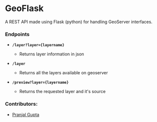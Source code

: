# GeoFlask

A REST API made using Flask (python) for handling GeoServer interfaces.

### Endpoints 
* **``` /layer?layer={layername} ```**
	* Returns layer information in json 
	
* **``` /layer ```**
	* Returns all the layers  available on geoserver
	
* **``` /preview?layer={layername} ```**
	* Returns the requested layer and it's source

### Contributors:
* [Pranjal Gupta](https://github.com/PranjalGupta2199)